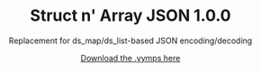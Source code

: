 <h1 align="center">Struct n' Array JSON 1.0.0</h1>

<p align="center">Replacement for ds_map/ds_list-based JSON encoding/decoding</p>

<p align="center"><a href="https://github.com/JujuAdams/struct-n-array-JSON/releases/tag/1.0.0">Download the .yymps here</a></p>
